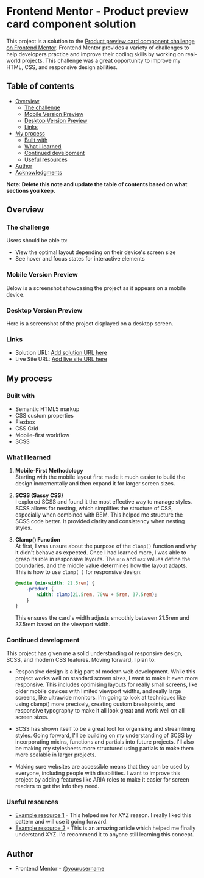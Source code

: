 # Frontend Mentor - Product preview card component solution

This project is a solution to the [Product preview card component challenge on Frontend Mentor](https://www.frontendmentor.io/challenges/product-preview-card-component-GO7UmttRfa). Frontend Mentor provides a variety of challenges to help developers practice and improve their coding skills by working on real-world projects. This challenge was a great opportunity to improve my HTML, CSS, and responsive design abilities.

## Table of contents

- [Overview](#overview)
  - [The challenge](#the-challenge)
  - [Mobile Version Preview](#mobile-version-preview)
  - [Desktop Version Preview](#desktop-version-preview)
  - [Links](#links)
- [My process](#my-process)
  - [Built with](#built-with)
  - [What I learned](#what-i-learned)
  - [Continued development](#continued-development)
  - [Useful resources](#useful-resources)
- [Author](#author)
- [Acknowledgments](#acknowledgments)

**Note: Delete this note and update the table of contents based on what sections you keep.**

## Overview

### The challenge

Users should be able to:

- View the optimal layout depending on their device's screen size
- See hover and focus states for interactive elements

### Mobile Version Preview

Below is a screenshot showcasing the project as it appears on a mobile device.

### Desktop Version Preview

Here is a screenshot of the project displayed on a desktop screen.

### Links

- Solution URL: [Add solution URL here](https://your-solution-url.com)
- Live Site URL: [Add live site URL here](https://your-live-site-url.com)

## My process

### Built with

- Semantic HTML5 markup
- CSS custom properties
- Flexbox
- CSS Grid
- Mobile-first workflow
- SCSS

### What I learned

1. **Mobile-First Methodology**  
   Starting with the mobile layout first made it much easier to build the design incrementally and then expand it for larger screen sizes.

2. **SCSS (Sassy CSS)**  
   I explored SCSS and found it the most effective way to manage styles. SCSS allows for nesting, which simplifies the structure of CSS, especially when combined with BEM. This helped me structure the SCSS code better. It provided clarity and consistency when nesting styles.

3. **Clamp() Function**  
   At first, I was unsure about the purpose of the `clamp()` function and why it didn't behave as expected. Once I had learned more, I was able to grasp its role in responsive layouts. The `min` and `max` values define the boundaries, and the middle value determines how the layout adapts. This is how to use `clamp( )` for responsive design:

   ```scss
   @media (min-width: 21.5rem) {
       .product {
           width: clamp(21.5rem, 70vw + 5rem, 37.5rem);
       }
   }
   ```
   This ensures the card's width adjusts smoothly between 21.5rem and 37.5rem based on the viewport width.

### Continued development

This project has given me a solid understanding of responsive design, SCSS, and modern CSS features. Moving forward, I plan to:

- Responsive design is a big part of modern web development. While this project works well on standard screen sizes, I want to make it even more responsive. This includes optimising layouts for really small screens, like older mobile devices with limited viewport widths, and really large screens, like ultrawide monitors. I'm going to look at techniques like using clamp() more precisely, creating custom breakpoints, and responsive typography to make it all look great and work well on all screen sizes.
  
- SCSS has shown itself to be a great tool for organising and streamlining styles. Going forward, I'll be building on my understanding of SCSS by incorporating mixins, functions and partials into future projects. I'll also be making my stylesheets more structured using partials to make them more scalable in larger projects.
  
- Making sure websites are accessible means that they can be used by everyone, including people with disabilities. I want to improve this project by adding features like ARIA roles to make it easier for screen readers to get the info they need.

### Useful resources

- [Example resource 1](https://www.example.com) - This helped me for XYZ reason. I really liked this pattern and will use it going forward.
- [Example resource 2](https://www.example.com) - This is an amazing article which helped me finally understand XYZ. I'd recommend it to anyone still learning this concept.

## Author

- Frontend Mentor - [@yourusername](https://www.frontendmentor.io/profile/yourusername)

